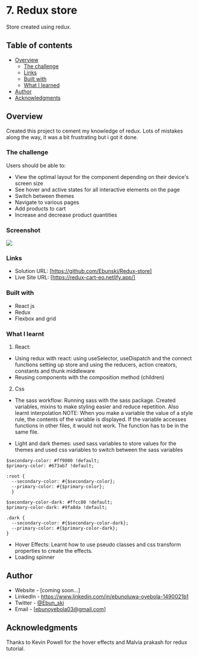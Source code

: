 # 7. Redux store

Store created using redux.

## Table of contents

- [Overview](#overview)
  - [The challenge](#the-challenge)
  - [Links](#links)
  - [Built with](#built-with)
  - [What I learned](#what-i-learned)
- [Author](#author)
- [Acknowledgments](#acknowledgments)

## Overview

Created this project to cement my knowledge of redux. Lots of mistakes along the way, it was a bit frustrating but i got it done.

### The challenge

Users should be able to:

- View the optimal layout for the component depending on their device's screen size
- See hover and active states for all interactive elements on the page
- Switch between themes
- Navigate to various pages
- Add products to cart
- Increase and decrease product quantities

### Screenshot

![](./screenshot.jpg)

### Links

- Solution URL: [https://github.com/Ebunski/Redux-store]
- Live Site URL: [https://redux-cart-eo.netlify.app/]

### Built with

- React js
- Redux
- Flexbox and grid

### What I learnt

1. React:

- Using redux with react:
  using useSelector, useDispatch and the connect functions
  setting up store and using the reducers, action creators, constants and thunk middleware
- Reusing components with the composition method (children)

2. Css

- The sass workflow:
  Running sass with the sass package.
  Created variables, mixins to make styling easier and reduce repetition.
  Also learnt interpolation
  NOTE: When you make a variable the value of a style rule, the contents of the variable is displayed. If the variable accesses functions in other files, it would not work. The function has to be in the same file.

- Light and dark themes:
  used sass variables to store values for the themes and used css variables to switch between the sass variables

```
$secondary-color: #ff9800 !default;
$primary-color: #673ab7 !default;

:root {
  --secondary-color: #{$secondary-color};
  --primary-color: #{$primary-color};
  }

$secondary-color-dark: #ffcc80 !default;
$primary-color-dark: #9fa8da !default;

.dark {
  --secondary-color: #{$secondary-color-dark};
  --primary-color: #{$primary-color-dark};
}
```

- Hover Effects:
  Learnt how to use pseudo classes and css transform properties to create the effects.
- Loading spinner

## Author

- Website - [coming soon...]
- LinkedIn - https://www.linkedin.com/in/ebunoluwa-oyebola-1490021b1
- Twitter - [@Ebun_ski](https://www.twitter.com/Ebun_ski)
- Email - [ebunoyebola03@gmail.com]

## Acknowledgments

Thanks to Kevin Powell for the hover effects and Malvia prakash for redux tutorial.
